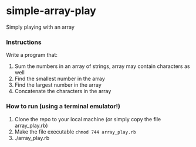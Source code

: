 simple-array-play
===================

Simply playing with an array

### Instructions

Write a program that:

1. Sum the numbers in an array of strings, array may contain characters as well
2. Find the smallest number in the array
3. Find the largest number in the array
4. Concatenate the characters in the array

### How to run (using a terminal emulator!)

1. Clone the repo to your local machine (or simply copy the file array_play.rb)
2. Make the file executable `chmod 744 array_play.rb`
3. ./array_play.rb
